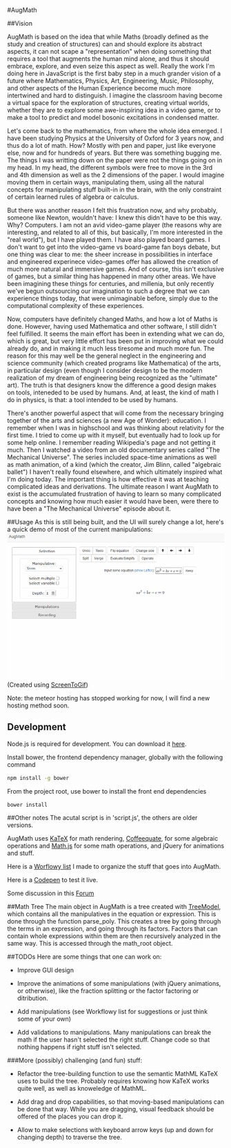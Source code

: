 #AugMath

##Vision

AugMath is based on the idea that while Maths (broadly defined as the study and creation of structures) can and should explore its abstract aspects, it can not scape a "representation" when doing something that requires a tool that augments the human mind alone, and thus it should embrace, explore, and even seize this aspect as well. Really the work I'm doing here in JavaScript is the first baby step in a much grander vision of a future where Mathematics, Physics, Art, Engineering, Music, Philosophy, and other aspects of the Human Experience  become much more intertwined and hard to distinguish. I imagine the classroom having become a virtual space for the exploration of structures, creating virtual worlds, whether they are to explore some awe-inspiring idea in a video game, or to make a tool to predict and model bosonic excitations in condensed matter.

Let's come back to the mathematics, from where the whole idea emerged. I have been studying Physics at the University of Oxford for 3 years now, and thus do a lot of math. How? Mostly with pen and paper, just like everyone else, now and for hundreds of years. But there was something bugging me. The things I was writting down on the paper were not the things going on in my head. In my head, the different symbols were free to move in the 3rd and 4th dimension as well as the 2 dimensions of the paper. I would imagine moving them in certain ways, manipulating them, using all the natural concepts for manipulating stuff built-in in the brain, with the only constraint of certain learned rules of algebra or calculus.

But there was another reason I felt this frustration now, and why probably, someone like Newton, wouldn't have: I knew this didn't have to be this way. Why? Computers. I am not an avid video-game player (the reasons why are interesting, and related to all of this, but basically, I'm more interested in the "real world"), but I have played them. I have also played board games. I don't want to get into the video-game vs board-game fan boys debate, but one thing was clear to me: the sheer increase in possibilities in interface and engineered experinece video-games offer has allowed the creation of much more natural and immersive games. And of course, this isn't exclusive of games, but a similar thing has happened in many other areas. We have been imagining these things for centuries, and millenia, but only recently we've begun outsourcing our imagination to such a degree that we can experience things today, that were unimaginable before, simply due to the computational complexity of these experiences.

Now, computers have definitely changed Maths, and how a lot of Maths is done. However, having used Mathematica and other software, I still didn't feel fulfilled. It seems the main effort has been in extending what we can do, which is great, but very little effort has been put in improving what we could already do, and in making it much less tiresome and much more fun. The reason for this may well be the general neglect in the engineering and science community (which created programs like Mathematica) of the arts, in particular design (even though I consider design to be the modern realization of my dream of engineering being recognized as the "ultimate" art). The truth is that designers know the difference a good design makes on tools, inteneded to be used by humans. And, at least, the kind of math I do in physics, is that: a tool intended to be used by humans.

There's another powerful aspect that will come from the necessary bringing together of the arts and sciences (a new Age of Wonder): education. I remember when I was in highschool and was thinking about relativity for the first time. I tried to come up with it myself, but eventually had to look up for some help online. I remember reading Wikipedia's page and not getting it much. Then I watched a video from an old documentary series called "The Mechanical Universe". The series included space-time animations as well as math animation, of a kind (which the creator, Jim Blinn, called "algebraic ballet") I haven't really found elsewhere, and which ultimately inspired what I'm doing today. The important thing is how effective it was at teaching complicated ideas and derivations. The ultimate reason I want AugMath to exist is the accumulated frustration of having to learn so many complicated concepts and knowing how much easier it would have been, were there to have been a "The Mechanical Universe" episode about it.

##Usage
As this is still being built, and the UI will surely change a lot, here's a quick demo of most of the current manipulations:
</br>
<img src="quadratic.gif" width="700" alt="Proof of Quadratic Formula">
</br>(Created using [ScreenToGif](https://screentogif.codeplex.com/))

Note: the meteor hosting has stopped working for now, I will find a new hosting method soon.

## Development

Node.js is required for development. You can download it [here](http://nodejs.org).

Install bower, the frontend dependency manager, globally with the following command

```bash
npm install -g bower
```

From the project root, use bower to install the front end dependencies

```bash
bower install
```

##Other notes
The acutal script is in 'script.js', the others are older versions.

AugMath uses [KaTeX](https://khan.github.io/KaTeX/) for math rendering, [Coffeequate](http://coffeequate.readthedocs.org/en/latest/), for some algebraic operations and [Math.js](http://mathjs.org/) for some math operations, and jQuery for animations and stuff.

Here is a [Worflowy list](https://workflowy.com/s/BlNaX36nRR) I made to organize the stuff that goes into AugMath.

Here is a [Codepen](http://codepen.io/guillefix/full/xGWQPJ/) to test it live.

Some discussion in this [Forum](http://forum.fractalfuture.net/t/augmented-math-and-education/265)

##Math Tree
The main object in AugMath is a tree created with [TreeModel](http://jnuno.com/tree-model-js/), which contains all the manipulatives in the equation or expression. This is done through the function parse_poly. This creates a tree by going through the terms in an expression, and going through its factors. Factors that can contain whole expressions within them are then recursively analyzed in the same way. This is accessed through the math_root object.

##TODOs
Here are some things that one can work on:
* Improve GUI design

* Improve the animations of some manipulations (with jQuery animations, or otherwise), like the fraction splitting or the factor factoring or ditribution.

* Add manipulations (see Workflowy list for suggestions or just think some of your own)

* Add validations to manipulations. Many manipulations can break the math if the user hasn't selected the right stuff. Change code so that nothing happens if right stuff isn't selected.

###More (possibly) challenging (and fun) stuff:

* Refactor the tree-building function to use the semantic MathML KaTeX uses to build the tree. Probably requires knowing how KaTeX works quite well, as well as knoweledge of MathML.

* Add drag and drop capabilities, so that moving-based manipulations can be done that way. While you are dragging, visual feedback should be offered of the places you can drop it.

* Allow to make selections with keyboard arrow keys (up and down for changing depth) to traverse the tree.
